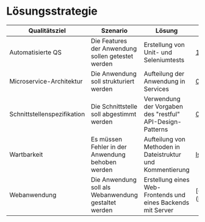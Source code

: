 # Lösungsstrategie
| Qualitätsziel               | Szenario                                             | Lösung                                                       | Details                                                                                                                                           |
| --------------------------- | ---------------------------------------------------- | ------------------------------------------------------------ | ------------------------------------------------------------------------------------------------------------------------------------------------- |
| Automatisierte QS           | Die Features der Anwendung sollen getestet werden    | Erstellung von Unit- und Seleniumtests                       | [10_Qualitätsszenarien](https://github.com/JulianGommlich/StatisticsCalculator/blob/main/docs/architecture_concept/10_Qualit%C3%A4tsszenarien.md) |
| Microservice-Architektur    | Die Anwendung soll strukturiert werden               | Aufteilung der Anwendung in Services                         | [03_Kontextabgrenzung](https://github.com/JulianGommlich/StatisticsCalculator/blob/main/docs/architecture_concept/03_Kontextabgrenzung.md)        |
| Schnittstellenspezifikation | Die Schnittstelle soll abgestimmt werden             | Verwendung der Vorgaben des "restful" API-Design-Patterns    | [08_Konzepte](https://github.com/JulianGommlich/StatisticsCalculator/blob/main/docs/architecture_concept/08_Konzepte.md)                          |
| Wartbarkeit                 | Es müssen Fehler in der Anwendung behoben werden     | Aufteilung von Methoden in Dateistruktur und Kommentierung   | [Issue#27](https://github.com/JulianGommlich/StatisticsCalculator/issues/27)                                                                      |
| Webanwendung                | Die Anwendung soll als Webanwendung gestaltet werden | Erstellung eines Web-Frontends und eines Backends mit Server | [03_Kontextabgrenzung] (https://github.com/JulianGommlich/StatisticsCalculator/blob/main/docs/architecture_concept/03_Kontextabgrenzung.md) |
